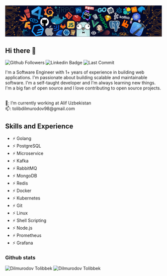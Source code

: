 ![](./header_.png)

## Hi there 👋

![Github Followers](https://img.shields.io/github/followers/dilmurodov?style=social) ![Linkedin Badge](https://img.shields.io/badge/-tolibbekdilmurodov-blue?style=flat-square&logo=Linkedin&logoColor=white&link=https://www.linkedin.com/in/tolibbek-dilmurodov/) ![Last Commit](https://img.shields.io/github/last-commit/alifengineer/alifengineer)


I'm a Software Engineer with 1+ years of experience in building web applications. I'm passionate about building scalable and maintainable software. I'm a self-taught developer and I'm always learning new things. I'm a big fan of open source and I love contributing to open source projects.

<br  />
 🏢: I’m currently working at Alif Uzbekistan
<br  />
 📫: tolibdilmurodov98@gmail.com
 <br  />

## Skills and Experience

- ⚡ Golang
- ⚡ PostgreSQL
- ⚡ Microservice
- ⚡ Kafka
- ⚡ RabbitMQ
- ⚡ MongoDB
- ⚡ Redis
- ⚡ Docker
- ⚡ Kubernetes
- ⚡ Git
- ⚡ Linux
- ⚡ Shell Scripting
- ⚡ Node.js
- ⚡ Prometheus
- ⚡ Grafana

### Github stats

<img  src="https://github-readme-stats.vercel.app/api?username=alifengineer&show_icons=true&theme=tokyonight&icon_color=6392DF&hide=prs"  alt="Dilmurodov Tolibbek">
<img  src="https://github-readme-stats.vercel.app/api/top-langs/?username=alifengineer&show_icons=true&theme=tokyonight&layout=compact"  alt="Dilmurodov Tolibbek">
